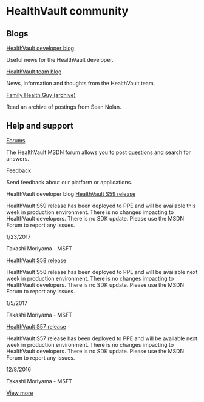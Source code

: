 HealthVault community
=====================

Blogs
-----

<a href="http://blogs.msdn.com/b/healthvault/" id="StructuredSectionGroup_13798_8">HealthVault developer blog</a>

Useful news for the HealthVault developer.

<a href="http://blogs.msdn.com/b/healthvault_team/" id="StructuredSectionGroup_13798_9">HealthVault team blog</a>

News, information and thoughts from the HealthVault team.

<a href="http://blogs.msdn.com/b/familyhealthguy/" id="StructuredSectionGroup_13798_18">Family Health Guy (archive)</a>

Read an archive of postings from Sean Nolan.

Help and support
----------------

<a href="https://msdn.microsoft.com/en-us/healthvault/dn798737" id="StructuredSectionGroup_13798_16">Forums</a>

The HealthVault MSDN forum allows you to post questions and search for answers.

<a href="https://www.healthvault.com/us/en/feedback" id="StructuredSectionGroup_13798_17">Feedback</a>

Send feedback about our platform or applications.

<span id="singleColInThreeColLayout"></span>

<span class="rssFeedTitle">HealthVault developer blog </span>
[HealthVault S59 release](https://blogs.msdn.microsoft.com/healthvault/2017/01/23/healthvault-s59-release/)

HealthVault S59 release has been deployed to PPE and will be available this week in production environment. There is no changes impacting to HealthVault developers. There is no SDK update. Please use the MSDN Forum to report any issues.

1/23/2017

Takashi Moriyama - MSFT

[HealthVault S58 release](https://blogs.msdn.microsoft.com/healthvault/2017/01/05/healthvault-s58-release/)

HealthVault S58 release has been deployed to PPE and will be available next week in production environment. There is no changes impacting to HealthVault developers. There is no SDK update. Please use the MSDN Forum to report any issues.

1/5/2017

Takashi Moriyama - MSFT

[HealthVault S57 release](https://blogs.msdn.microsoft.com/healthvault/2016/12/08/healthvault-s57-release/)

HealthVault S57 release has been deployed to PPE and will be available next week in production environment. There is no changes impacting to HealthVault developers. There is no SDK update. Please use the MSDN Forum to report any issues.

12/8/2016

Takashi Moriyama - MSFT

<span class="viewMore"><a href="http://blogs.msdn.com/b/healthvault/" id="RightRailRSSFeed_13798_13">View more</a> </span>
